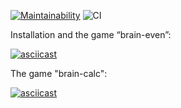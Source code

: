 [![Maintainability](https://api.codeclimate.com/v1/badges/a99a88d28ad37a79dbf6/maintainability)](https://codeclimate.com/github/codeclimate/codeclimate/maintainability)
![CI](https://github.com/hallernsk/php-project-lvl1/workflows/CI/badge.svg)


Installation and the game “brain-even”:

[![asciicast](https://asciinema.org/a/sAcSnWKiQPDlVuGzfjMd0uSxT.svg)](https://asciinema.org/a/sAcSnWKiQPDlVuGzfjMd0uSxT)


The game "brain-calc":

[![asciicast](https://asciinema.org/a/jtPtBjvvBzmtUonubxFMLds2K.svg)](https://asciinema.org/a/jtPtBjvvBzmtUonubxFMLds2K)
